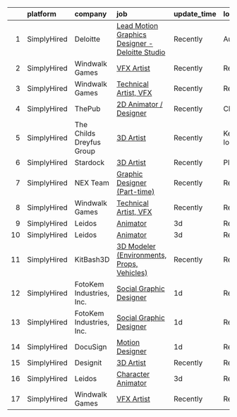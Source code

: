 

|    | platform    | company                  | job                                                                                                                                                      | update_time   | location               |
|---:|:------------|:-------------------------|:---------------------------------------------------------------------------------------------------------------------------------------------------------|:--------------|:-----------------------|
|  1 | SimplyHired | Deloitte                 | [Lead Motion Graphics Designer - Deloitte Studio](https://www.simplyhired.com/job/2Rf4an1KeYHtVfVaFIeFEu_zMjSfBC9sP8YB96h2Ml3nHRVjJrGZaQ?q=vfx+designer) | Recently      | Austin, TX             |
|  2 | SimplyHired | Windwalk Games           | [VFX Artist](https://www.simplyhired.com/job/qRWaD6kbd4ZC8FD321L0qKYnbcc69qoZvgdhuB44dkE7xyo3FsLusQ?q=vfx+designer)                                      | Recently      | Remote                 |
|  3 | SimplyHired | Windwalk Games           | [Technical Artist, VFX](https://www.simplyhired.com/job/SAgi7N5vpHNSKLA3dUnoIZED8IlBwZRmeC0_OoVjNaLLQS6vn4H7sA?q=vfx+designer)                           | Recently      | Remote                 |
|  4 | SimplyHired | ThePub                   | [2D Animator / Designer](https://www.simplyhired.com/job/oZZEdheO4lkc_JXRYHcnwev8ZwB1kkTJEsdy0Uz-wdGwjoDPjIpnXQ?q=vfx+designer)                          | Recently      | Chicago, IL            |
|  5 | SimplyHired | The Childs Dreyfus Group | [3D Artist](https://www.simplyhired.com/job/dZplRi8M7IZh-_KPvhFdckdl04f3plJ8-yabwIrI2IVcB-9NukpO2Q?q=vfx+designer)                                       | Recently      | Kentucky +16 locations |
|  6 | SimplyHired | Stardock                 | [3D Artist](https://www.simplyhired.com/job/kuTuOGWdVvO3y9c7SwbrUigLBGB-zAJEwH7y3NW89l1ACAFWda8BnA?q=vfx+designer)                                       | Recently      | Plymouth, MI           |
|  7 | SimplyHired | NEX Team                 | [Graphic Designer (Part-time)](https://www.simplyhired.com/job/ArAeCERgNJnSROsAEp2n_qO-I_lzyfnz6bM36NLhmwbGxJAjPueYyg?q=vfx+designer)                    | Recently      | Remote                 |
|  8 | SimplyHired | Windwalk Games           | [Technical Artist, VFX](https://www.simplyhired.com/job/SAgi7N5vpHNSKLA3dUnoIZED8IlBwZRmeC0_OoVjNaLLQS6vn4H7sA?q=vfx+designer)                           | Recently      | Remote                 |
|  9 | SimplyHired | Leidos                   | [Animator](https://www.simplyhired.com/job/100tv4BPGObWyUHC348p4c0zlCgXJOFUgCuhFIDstZPBTr2zHTXGbw?q=vfx+designer)                                        | 3d            | Remote                 |
| 10 | SimplyHired | Leidos                   | [Animator](https://www.simplyhired.com/job/t2fDagQvyaIkQh0K1OutLiBuf7lNosmqwlEiFc0LH7DCLtbbh9o6Fw?q=vfx+designer)                                        | 3d            | Remote                 |
| 11 | SimplyHired | KitBash3D                | [3D Modeler (Environments, Props, Vehicles)](https://www.simplyhired.com/job/1xCxPyrEcQMOkHjvLC21jooAHbgF__dAvdwHrvzHZZ-ho8DZ-Z4nwQ?q=vfx+designer)      | Recently      | Remote                 |
| 12 | SimplyHired | FotoKem Industries, Inc. | [Social Graphic Designer](https://www.simplyhired.com/job/Kc9JNMzUwTt2dy60e60_6JrYPGb-Dmp2mJQhoPY1J9YtIq0s78YbUw?q=vfx+designer)                         | 1d            | Remote                 |
| 13 | SimplyHired | FotoKem Industries, Inc. | [Social Graphic Designer](https://www.simplyhired.com/job/Kc9JNMzUwTt2dy60e60_6JrYPGb-Dmp2mJQhoPY1J9YtIq0s78YbUw?q=vfx+designer)                         | 1d            | Remote                 |
| 14 | SimplyHired | DocuSign                 | [Motion Designer](https://www.simplyhired.com/job/UUooOsDvVwEFuymE9Qsd9IW7sbe0tXHHFqJA-ChcOJZlGbDiqne3dw?q=vfx+designer)                                 | 1d            | Remote                 |
| 15 | SimplyHired | Designit                 | [3D Artist](https://www.simplyhired.com/job/4yl-FMhTONHWReFzaT1v5Q3X6aWB7OubPMt87WMBOlXWE-7BvjqjYg?q=vfx+designer)                                       | Recently      | Remote                 |
| 16 | SimplyHired | Leidos                   | [Character Animator](https://www.simplyhired.com/job/nwczWcKiW9_e3Igbe-Biy_M2NoPkbGPgqlen2Tvn26cu9IvjdOTx0g?q=vfx+designer)                              | 3d            | Remote                 |
| 17 | SimplyHired | Windwalk Games           | [VFX Artist](https://www.simplyhired.com/job/qRWaD6kbd4ZC8FD321L0qKYnbcc69qoZvgdhuB44dkE7xyo3FsLusQ?q=vfx+designer)                                      | Recently      | Remote                 |